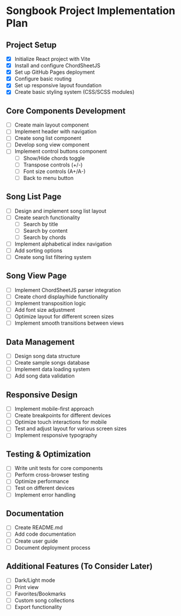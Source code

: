# Songbook Project Implementation Plan

## Project Setup
- [x] Initialize React project with Vite
- [x] Install and configure ChordSheetJS
- [x] Set up GitHub Pages deployment
- [x] Configure basic routing
- [x] Set up responsive layout foundation
- [x] Create basic styling system (CSS/SCSS modules)

## Core Components Development
- [ ] Create main layout component
- [ ] Implement header with navigation
- [ ] Create song list component
- [ ] Develop song view component
- [ ] Implement control buttons component
  - [ ] Show/Hide chords toggle
  - [ ] Transpose controls (+/-)
  - [ ] Font size controls (A+/A-)
  - [ ] Back to menu button

## Song List Page
- [ ] Design and implement song list layout
- [ ] Create search functionality
  - [ ] Search by title
  - [ ] Search by content
  - [ ] Search by chords
- [ ] Implement alphabetical index navigation
- [ ] Add sorting options
- [ ] Create song list filtering system

## Song View Page
- [ ] Implement ChordSheetJS parser integration
- [ ] Create chord display/hide functionality
- [ ] Implement transposition logic
- [ ] Add font size adjustment
- [ ] Optimize layout for different screen sizes
- [ ] Implement smooth transitions between views

## Data Management
- [ ] Design song data structure
- [ ] Create sample songs database
- [ ] Implement data loading system
- [ ] Add song data validation

## Responsive Design
- [ ] Implement mobile-first approach
- [ ] Create breakpoints for different devices
- [ ] Optimize touch interactions for mobile
- [ ] Test and adjust layout for various screen sizes
- [ ] Implement responsive typography

## Testing & Optimization
- [ ] Write unit tests for core components
- [ ] Perform cross-browser testing
- [ ] Optimize performance
- [ ] Test on different devices
- [ ] Implement error handling

## Documentation
- [ ] Create README.md
- [ ] Add code documentation
- [ ] Create user guide
- [ ] Document deployment process

## Additional Features (To Consider Later)
- [ ] Dark/Light mode
- [ ] Print view
- [ ] Favorites/Bookmarks
- [ ] Custom song collections
- [ ] Export functionality 